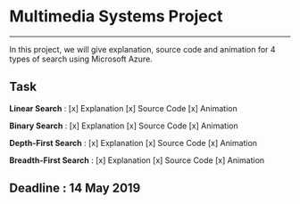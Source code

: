 # Multimedia Systems Project
___
In this project, we will give explanation, source code and animation for 4 types of search using Microsoft Azure.

## Task
**Linear Search** :
[x] Explanation
[x] Source Code
[x] Animation

**Binary Search** :
[x] Explanation
[x] Source Code
[x] Animation


**Depth-First Search** :
[x] Explanation
[x] Source Code
[x] Animation

**Breadth-First Search** :
[x] Explanation 
[x] Source Code
[x] Animation

## Deadline : 14 May 2019
